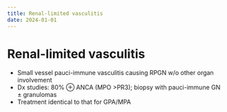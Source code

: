 ```yaml
---
title: Renal-limited vasculitis
date: 2024-01-01
---
```

# Renal-limited vasculitis

* Small vessel pauci-immune vasculitis causing RPGN w/o other organ involvement
* Dx studies: 80% ⊕ ANCA (MPO >PR3); biopsy with pauci-immune GN ± granulomas
* Treatment identical to that for GPA/MPA
